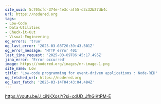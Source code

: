```yaml
---
site_uuid: 5c705cfd-374e-4e3c-af55-d3c32b27db4c
url: https://nodered.org
tags:
- Low-Code
- Data-Utilities
- Check-it-Out
- Visual-Engineering
og_errors: 'true'
og_last_error: '2025-03-08T20:39:43.501Z'
og_error_message: 'HTTP error 401'
last_jina_request: '2025-03-09T06:45:17.495Z'
jina_error: 'Error occurred'
image: https://nodered.org/images/nr-image-1.png
site_name: Low
title: 'Low-code programming for event-driven applications : Node-RED'
og_fetched_url: https://nodered.org
og_last_fetch: '2025-03-14T04:43:04.484Z'
---
```


https://youtu.be/J_ciNKXosiY?si=cdUD_JfhGlKtPM-E
